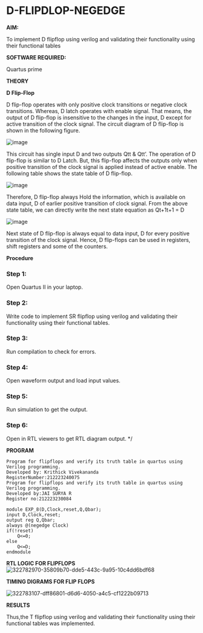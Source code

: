 # D-FLIPDLOP-NEGEDGE

**AIM:**

To implement  D flipflop using verilog and validating their functionality using their functional tables

**SOFTWARE REQUIRED:**

Quartus prime

**THEORY**

**D Flip-Flop**

D flip-flop operates with only positive clock transitions or negative clock transitions. Whereas, D latch operates with enable signal. That means, the output of D flip-flop is insensitive to the changes in the input, D except for active transition of the clock signal. The circuit diagram of D flip-flop is shown in the following figure.

![image](https://github.com/naavaneetha/D-FLIPDLOP-NEGEDGE/assets/154305477/48c81fe8-bc3f-40e7-95e2-519fc155ad51)

This circuit has single input D and two outputs Qtt & Qtt’. The operation of D flip-flop is similar to D Latch. But, this flip-flop affects the outputs only when positive transition of the clock signal is applied instead of active enable. The following table shows the state table of D flip-flop.

![image](https://github.com/naavaneetha/D-FLIPDLOP-NEGEDGE/assets/154305477/e5f3fda7-68ec-4a3a-a0a4-cf6f9cc4ab55)

Therefore, D flip-flop always Hold the information, which is available on data input, D of earlier positive transition of clock signal. From the above state table, we can directly write the next state equation as Qt+1t+1 = D

![image](https://github.com/naavaneetha/D-FLIPDLOP-NEGEDGE/assets/154305477/8592c0d8-2917-4142-91b9-d6c30dd891d2)

Next state of D flip-flop is always equal to data input, D for every positive transition of the clock signal. Hence, D flip-flops can be used in registers, shift registers and some of the counters.

**Procedure**
### Step 1: 
Open Quartus II in your laptop.

### Step 2: 
Write code to implement SR flipflop using verilog and validating their functionality using their functional tables.

### Step 3: 
Run compilation to check for errors.

### Step 4: 
Open waveform output and load input values.

### Step 5: 
Run simulation to get the output.

### Step 6: 
Open in RTL viewers to get RTL diagram output. */

**PROGRAM**

``` 
Program for flipflops and verify its truth table in quartus using Verilog programming.
Developed by: Krithick Vivekananda
RegisterNumber:212223240075
Program for flipflops and verify its truth table in quartus using Verilog programming.
Developed by:JAI SURYA R
Register no:212223230084

module EXP_8(D,Clock,reset,Q,Qbar);
input D,Clock,reset;
output reg Q,Qbar;
always @(negedge Clock)
if(!reset)
	Q<=0;
else
	Q<=D;
endmodule

```

**RTL LOGIC FOR FLIPFLOPS**
![322782970-35809b70-dde5-443c-9a95-10c4dd6bdf68](https://github.com/krithickvivek/D-FLIPDLOP-NEGEDGE/assets/139331296/3eed490d-a932-4990-89f6-a66f36eabac6)



**TIMING DIGRAMS FOR FLIP FLOPS**

![322783107-dff86801-d6d6-4050-a4c5-cf1222b09713](https://github.com/krithickvivek/D-FLIPDLOP-NEGEDGE/assets/139331296/ed90708b-2e15-4791-b3a2-f86a2f29bd8b)


**RESULTS**

Thus,the T flipflop using verilog and validating their functionality using their functional tables was implemented.

